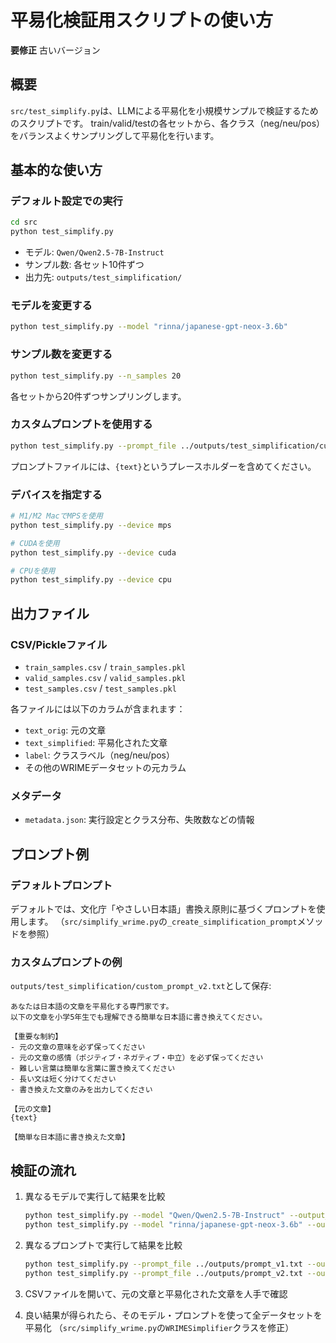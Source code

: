 # 平易化検証用スクリプトの使い方
**要修正**
古いバージョン

## 概要

`src/test_simplify.py`は、LLMによる平易化を小規模サンプルで検証するためのスクリプトです。
train/valid/testの各セットから、各クラス（neg/neu/pos）をバランスよくサンプリングして平易化を行います。

## 基本的な使い方

### デフォルト設定での実行

```bash
cd src
python test_simplify.py
```

- モデル: `Qwen/Qwen2.5-7B-Instruct`
- サンプル数: 各セット10件ずつ
- 出力先: `outputs/test_simplification/`

### モデルを変更する

```bash
python test_simplify.py --model "rinna/japanese-gpt-neox-3.6b"
```

### サンプル数を変更する

```bash
python test_simplify.py --n_samples 20
```

各セットから20件ずつサンプリングします。

### カスタムプロンプトを使用する

```bash
python test_simplify.py --prompt_file ../outputs/test_simplification/custom_prompt_v2.txt
```

プロンプトファイルには、`{text}`というプレースホルダーを含めてください。

### デバイスを指定する

```bash
# M1/M2 MacでMPSを使用
python test_simplify.py --device mps

# CUDAを使用
python test_simplify.py --device cuda

# CPUを使用
python test_simplify.py --device cpu
```

## 出力ファイル

### CSV/Pickleファイル
- `train_samples.csv` / `train_samples.pkl`
- `valid_samples.csv` / `valid_samples.pkl`
- `test_samples.csv` / `test_samples.pkl`

各ファイルには以下のカラムが含まれます：
- `text_orig`: 元の文章
- `text_simplified`: 平易化された文章
- `label`: クラスラベル（neg/neu/pos）
- その他のWRIMEデータセットの元カラム

### メタデータ
- `metadata.json`: 実行設定とクラス分布、失敗数などの情報

## プロンプト例

### デフォルトプロンプト
デフォルトでは、文化庁「やさしい日本語」書換え原則に基づくプロンプトを使用します。
（`src/simplify_wrime.py`の`_create_simplification_prompt`メソッドを参照）

### カスタムプロンプトの例

`outputs/test_simplification/custom_prompt_v2.txt`として保存:

```
あなたは日本語の文章を平易化する専門家です。
以下の文章を小学5年生でも理解できる簡単な日本語に書き換えてください。

【重要な制約】
- 元の文章の意味を必ず保ってください
- 元の文章の感情（ポジティブ・ネガティブ・中立）を必ず保ってください
- 難しい言葉は簡単な言葉に置き換えてください
- 長い文は短く分けてください
- 書き換えた文章のみを出力してください

【元の文章】
{text}

【簡単な日本語に書き換えた文章】
```

## 検証の流れ

1. 異なるモデルで実行して結果を比較
   ```bash
   python test_simplify.py --model "Qwen/Qwen2.5-7B-Instruct" --output_dir ../outputs/test_qwen
   python test_simplify.py --model "rinna/japanese-gpt-neox-3.6b" --output_dir ../outputs/test_rinna
   ```

2. 異なるプロンプトで実行して結果を比較
   ```bash
   python test_simplify.py --prompt_file ../outputs/prompt_v1.txt --output_dir ../outputs/test_prompt_v1
   python test_simplify.py --prompt_file ../outputs/prompt_v2.txt --output_dir ../outputs/test_prompt_v2
   ```

3. CSVファイルを開いて、元の文章と平易化された文章を人手で確認

4. 良い結果が得られたら、そのモデル・プロンプトを使って全データセットを平易化
   （`src/simplify_wrime.py`の`WRIMESimplifier`クラスを修正）
